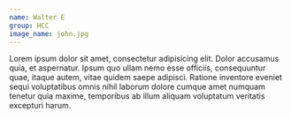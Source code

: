 ```yaml
---
name: Walter E
group: HCC
image_name: john.jpg
---
```

Lorem ipsum dolor sit amet, consectetur adipisicing elit. Dolor accusamus quia, et aspernatur. Ipsum quo ullam nemo esse officiis, consequuntur quae, itaque autem, vitae quidem saepe adipisci. Ratione inventore eveniet sequi voluptatibus omnis nihil laborum dolore cumque amet numquam tenetur quia maxime, temporibus ab illum aliquam voluptatum veritatis excepturi harum.